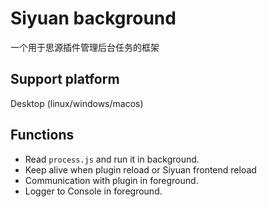 # Siyuan background

一个用于思源插件管理后台任务的框架

## Support platform

Desktop (linux/windows/macos)

## Functions

- Read `process.js` and run it in background.
- Keep alive when plugin reload or Siyuan frontend reload
- Communication with plugin in foreground.
- Logger to Console in foreground.